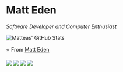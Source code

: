 # Matt Eden
*Software Developer and Computer Enthusiast*

![Matteas' GitHub Stats](https://github-readme-stats.vercel.app/api?username=matteas-eden)

⭐️ From [Matt Eden](https://github.com/Matteas-Eden)

<a href="https://github.com/Matteas-Eden/roll-for-reaction">
  <img align="left" src="https://github-readme-stats.vercel.app/api/pin/?username=matteas-eden&repo=roll-for-reaction" />
</a>

<a href="https://github.com/Matteas-Eden/energize">
  <img align="left" src="https://github-readme-stats.vercel.app/api/pin/?username=matteas-eden&repo=energize" />
</a>

<a href="https://github.com/Matteas-Eden/dice-roller">
  <img align="left" src="https://github-readme-stats.vercel.app/api/pin/?username=matteas-eden&repo=dice-roller" />
</a>

<a href="https://github.com/Matteas-Eden/lethal-suicide-linux">
  <img align="left" src="https://github-readme-stats.vercel.app/api/pin/?username=matteas-eden&repo=lethal-suicide-linux" />
</a>
